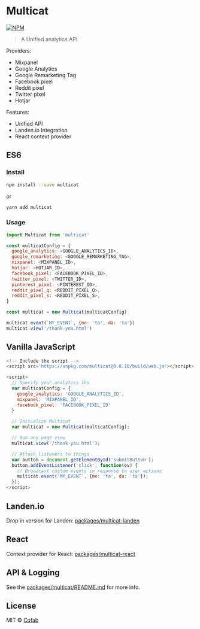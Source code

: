 # Multicat

[![NPM](https://img.shields.io/npm/v/multicat.svg)](https://www.npmjs.com/package/multicat)

> A Unified analytics API

Providers:

- Mixpanel
- Google Analytics
- Google Remarketing Tag
- Facebook pixel
- Reddit pixel
- Twitter pixel
- Hotjar

Features:

- Unified API
- Landen.io Integration
- React context provider


## ES6

### Install

```bash
npm install --save multicat
```

or

```bash
yarn add multicat
```

### Usage

```js
import Multicat from 'multicat'

const multicatConfig = {
  google_analytics: <GOOGLE_ANALYTICS_ID>,
  google_remarketing: <GOOGLE_REMARKETING_TAG>,
  mixpanel: <MIXPANEL_ID>,
  hotjar: <HOTJAR_ID>,
  facebook_pixel: <FACEBOOK_PIXEL_ID>,
  twitter_pixel: <TWITTER_ID>,
  pinterest_pixel: <PINTEREST_ID>,
  reddit_pixel_q: <REDDIT_PIXEL_Q>,
  reddit_pixel_s: <REDDIT_PIXEL_S>,
}

const multicat = new Multicat(multicatConfig)

multicat.event(`MY_EVENT`, {me: 'ta', da: 'ta'})
multicat.view('/thank-you.html')
```

## Vanilla JavaScript

```js
<!-- Include the script -->
<script src='https://unpkg.com/multicat@0.0.10/build/web.js'></script>

<script>
  // Specify your analytics IDs
  var multicatConfig = {
    google_analytics: 'GOOGLE_ANALYTICS_ID',
    mixpanel: 'MIXPANEL_ID',
    facebook_pixel: 'FACEBOOK_PIXEL_ID'
  }

  // Initialize Multicat
  var multicat = new Multicat(multicatConfig);

  // Run any page view
  multicat.view('/thank-you.html');

  // Attach listeners to things
  var button = document.getElementById('submitButton');
  button.addEventListener('click', function(ev) {
    // Broadcast custom events in response to user actions
    multicat.event(`MY_EVENT`, {me: 'ta', da: 'ta'});
  });
</script>
```

## Landen.io

Drop in version for Landen: [packages/multicat-landen](https://github.com/cofablab/multicat/tree/master/packages/multicat-landen)

## React

Context provider for React: [packages/multicat-react](https://github.com/cofablab/multicat/tree/master/packages/multicat-react)

## API & Logging

See the [packages/multicat/README.md](https://github.com/cofablab/multicat/tree/master/packages/multicat) for more info.

## License

MIT © [Cofab](https://github.com/cofablab)